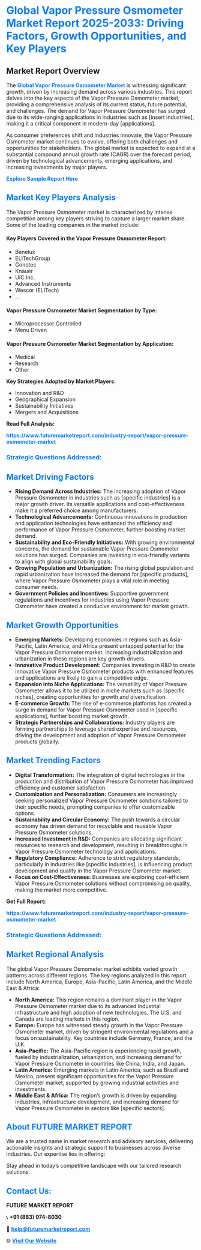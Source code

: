 <h1 style="color: #007BFF;">Global Vapor Pressure Osmometer Market Report 2025-2033: Driving Factors, Growth Opportunities, and Key Players</h1>

<section id="overview">
<h2>Market Report Overview</h2>
<p>The <a href="https://www.futuremarketreport.com/industry-report/vapor-pressure-osmometer-market" style="color: #007BFF; text-decoration: none;"><strong>Global Vapor Pressure Osmometer Market</strong></a> is witnessing significant growth, driven by increasing demand across various industries. This report delves into the key aspects of the Vapor Pressure Osmometer market, providing a comprehensive analysis of its current status, future potential, and challenges. The demand for Vapor Pressure Osmometer has surged due to its wide-ranging applications in industries such as [insert industries], making it a critical component in modern-day [applications].</p>
<p>As consumer preferences shift and industries innovate, the Vapor Pressure Osmometer market continues to evolve, offering both challenges and opportunities for stakeholders. The global market is expected to expand at a substantial compound annual growth rate (CAGR) over the forecast period, driven by technological advancements, emerging applications, and increasing investments by major players.</p>
</section>

<section id="overview">
<p><a href="https://www.futuremarketreport.com/request-sample/reportId=105269" style="color: #007BFF; text-decoration: none;"><strong>Explore Sample Report Here</strong></a></p>
</section>

<section id="key-players">
<h2 style="color: #007BFF;">Market Key Players Analysis</h2>
<p>The Vapor Pressure Osmometer market is characterized by intense competition among key players striving to capture a larger market share. Some of the leading companies in the market include:</p>
<h4>Key Players Covered in the Vapor Pressure Osmometer Report:</h4>
<ul><li>Benelux</li><li>ELITechGroup</li><li>Gonotec</li><li>Knauer</li><li>UIC Inc.</li><li>Advanced Instruments</li><li>Wescor (ELITech)</li><li>...</li></ul>
<h4>Vapor Pressure Osmometer Market Segmentation by Type:</h4>
<ul><li>Microprocessor Controlled</li><li>Menu Driven</li></ul>

<h4>Vapor Pressure Osmometer Market Segmentation by Application:</h4>
<ul><li>Medical</li><li>Research</li><li>Other</li></ul>
<p><strong>Key Strategies Adopted by Market Players:</strong></p>
<ul>
<li>Innovation and R&D</li>
<li>Geographical Expansion</li>
<li>Sustainability Initiatives</li>
<li>Mergers and Acquisitions</li>
</ul>
</section>

<section>
<p><strong>Read Full Analysis: </strong></p><a href="https://www.futuremarketreport.com/industry-report/vapor-pressure-osmometer-market" style="color: #007BFF; text-decoration: none;"><strong>https://www.futuremarketreport.com/industry-report/vapor-pressure-osmometer-market</strong></a>
<h3 style="color: #007BFF;">Strategic Questions Addressed:</h3>
</section>

<section id="driving-factors">
<h2 style="color: #007BFF;">Market Driving Factors</h2>
<ul>
<li><strong>Rising Demand Across Industries:</strong> The increasing adoption of Vapor Pressure Osmometer in industries such as [specific industries] is a major growth driver. Its versatile applications and cost-effectiveness make it a preferred choice among manufacturers.</li>
<li><strong>Technological Advancements:</strong> Continuous innovations in production and application technologies have enhanced the efficiency and performance of Vapor Pressure Osmometer, further boosting market demand.</li>
<li><strong>Sustainability and Eco-Friendly Initiatives:</strong> With growing environmental concerns, the demand for sustainable Vapor Pressure Osmometer solutions has surged. Companies are investing in eco-friendly variants to align with global sustainability goals.</li>
<li><strong>Growing Population and Urbanization:</strong> The rising global population and rapid urbanization have increased the demand for [specific products], where Vapor Pressure Osmometer plays a vital role in meeting consumer needs.</li>
<li><strong>Government Policies and Incentives:</strong> Supportive government regulations and incentives for industries using Vapor Pressure Osmometer have created a conducive environment for market growth.</li>
</ul>
</section>

<section id="growth-opportunities">
<h2 style="color: #007BFF;">Market Growth Opportunities</h2>
<ul>
<li><strong>Emerging Markets:</strong> Developing economies in regions such as Asia-Pacific, Latin America, and Africa present untapped potential for the Vapor Pressure Osmometer market. Increasing industrialization and urbanization in these regions are key growth drivers.</li>
<li><strong>Innovative Product Development:</strong> Companies investing in R&D to create innovative Vapor Pressure Osmometer products with enhanced features and applications are likely to gain a competitive edge.</li>
<li><strong>Expansion into Niche Applications:</strong> The versatility of Vapor Pressure Osmometer allows it to be utilized in niche markets such as [specific niches], creating opportunities for growth and diversification.</li>
<li><strong>E-commerce Growth:</strong> The rise of e-commerce platforms has created a surge in demand for Vapor Pressure Osmometer used in [specific applications], further boosting market growth.</li>
<li><strong>Strategic Partnerships and Collaborations:</strong> Industry players are forming partnerships to leverage shared expertise and resources, driving the development and adoption of Vapor Pressure Osmometer products globally.</li>
</ul>
</section>

<section id="trending-factors">
<h2 style="color: #007BFF;">Market Trending Factors</h2>
<ul>
<li><strong>Digital Transformation:</strong> The integration of digital technologies in the production and distribution of Vapor Pressure Osmometer has improved efficiency and customer satisfaction.</li>
<li><strong>Customization and Personalization:</strong> Consumers are increasingly seeking personalized Vapor Pressure Osmometer solutions tailored to their specific needs, prompting companies to offer customizable options.</li>
<li><strong>Sustainability and Circular Economy:</strong> The push towards a circular economy has driven demand for recyclable and reusable Vapor Pressure Osmometer solutions.</li>
<li><strong>Increased Investment in R&D:</strong> Companies are allocating significant resources to research and development, resulting in breakthroughs in Vapor Pressure Osmometer technology and applications.</li>
<li><strong>Regulatory Compliance:</strong> Adherence to strict regulatory standards, particularly in industries like [specific industries], is influencing product development and quality in the Vapor Pressure Osmometer market.</li>
<li><strong>Focus on Cost-Effectiveness:</strong> Businesses are exploring cost-efficient Vapor Pressure Osmometer solutions without compromising on quality, making the market more competitive.</li>
</ul>
</section>

<section>
<p><strong>Get Full Report: </strong></p><a href="https://www.futuremarketreport.com/industry-report/vapor-pressure-osmometer-market" style="color: #007BFF; text-decoration: none;"><strong>https://www.futuremarketreport.com/industry-report/vapor-pressure-osmometer-market</strong></a>
<h3 style="color: #007BFF;">Strategic Questions Addressed:</h3>
</section>


<section id="regional-analysis">
<h2 style="color: #007BFF;">Market Regional Analysis</h2>
<p>The global Vapor Pressure Osmometer market exhibits varied growth patterns across different regions. The key regions analyzed in this report include North America, Europe, Asia-Pacific, Latin America, and the Middle East & Africa:</p>
<ul>
<li><strong>North America:</strong> This region remains a dominant player in the Vapor Pressure Osmometer market due to its advanced industrial infrastructure and high adoption of new technologies. The U.S. and Canada are leading markets in this region.</li>
<li><strong>Europe:</strong> Europe has witnessed steady growth in the Vapor Pressure Osmometer market, driven by stringent environmental regulations and a focus on sustainability. Key countries include Germany, France, and the U.K.</li>
<li><strong>Asia-Pacific:</strong> The Asia-Pacific region is experiencing rapid growth, fueled by industrialization, urbanization, and increasing demand for Vapor Pressure Osmometer in countries like China, India, and Japan.</li>
<li><strong>Latin America:</strong> Emerging markets in Latin America, such as Brazil and Mexico, present significant opportunities for the Vapor Pressure Osmometer market, supported by growing industrial activities and investments.</li>
<li><strong>Middle East & Africa:</strong> The region’s growth is driven by expanding industries, infrastructure development, and increasing demand for Vapor Pressure Osmometer in sectors like [specific sectors].</li>
</ul>
</section>

<footer>
<h2 style="color: #007BFF;">About FUTURE MARKET REPORT</h2>
<p>We are a trusted name in market research and advisory services, delivering actionable insights and strategic support to businesses across diverse industries. Our expertise lies in offering:</p>

<p>Stay ahead in today’s competitive landscape with our tailored research solutions.</p>

<h2 style="color: #007BFF;">Contact Us:</h2>
<p><strong>FUTURE MARKET REPORT</strong></p>
<p>📞 <strong>+91 (883) 074-8030</strong></p>
<p>📧 <strong><a href="mailto:help@futuremarketreport.com" style="color: #007BFF;">help@futuremarketreport.com</a></strong></p>
<p>🌐 <strong><a href="https://www.futuremarketreport.com/" style="color: #007BFF;">Visit Our Website</a></strong></p>
</footer>